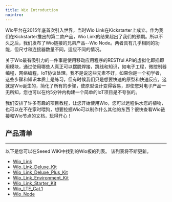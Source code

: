 ```yaml
---
title: Wio Introduction
nointro:
---
```


Wio平台在2015年底首次引入世界，当时Wio Link在Kickstarter上成立。作为我们在Kickstarter推出的第二款产品，Wio Link的结果超出了我们的预期。所以不久之后，我们发布了Wio链接的兄弟产品--Wio Node。两者具有几乎相同的功能，但尺寸和连接器数量不同，适应不同的情况。

关于Wio最有吸引力的一件事是使用移动应用程序的RESTful API的虚拟化即插即用模块，通过使用哪些人真正可以摆脱焊接，跳线和知识，如电子工程，微控制器编程，网络编程，IoT协议处理。我不是说这些元素不好，如果你是一个初学者，这些步骤和知识本质上是练习，但有时候我们只是想要快速的原型和快速反应，这就是Wio诞生的，简化了所有的步骤，使原型设计变得容易，即使您对电子产品一无所知，您也可以在约5分钟内构建一个简单的IoT项目是不夸张的。

我们安排了许多有趣的项目教程，让您开始使用Wio，您可以远程供水您的植物，也可以在不在家时喂狗，想要挖掘Wio可以制作什么其他的东西？很快查看Wio链接和Wio节点的文档，玩得开心！


## 产品清单
---

以下是您可以在Seeed WiKi中找到的Wio板的列表。 该列表将不断更新。


* [Wio_Link](http://seeed.wiki/Wio_Link)
* [Wio_Link_Deluxe_Kit](http://seeed.wiki/Wio_Link_Deluxe_Kit)
* [Wio_Link_Deluxe_Plus_Kit](http://seeed.wiki/Wio_Link_Deluxe_Plus_Kit)
* [Wio_Link_Environment_Kit](http://seeed.wiki/Wio_Link_Environment_Kit)
* [Wio_Link_Starter_Kit](http://seeed.wiki/Wio_Link_Starter_Kit)
* [Wio_LTE_Cat.1](990837)
* [Wio_Node](http://seeed.wiki/wio_node)